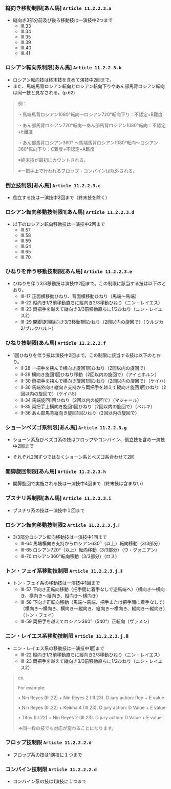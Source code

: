 
### 縦向き移動制限[あん馬] `Article 11.2.2.3.a`

- 縦向き3部分前及び後ろ移動技は一演技中2つまで
  - III.33
  - III.34
  - III.35
  - III.39
  - III.40
  - III.41

### ロシアン転向系制限[あん馬] `Article 11.2.2.3.b`

- ロシアン転向技は終末技を含めて演技中2回まで。
- また、馬端馬背ロシアン転向とロシアン転向下りやあん部馬背ロシアン転向は同一技と見なされる。(p.62)
> 例：
> 
> ・馬端馬背ロシアン1080°転向～ロシアン720°転向下り：不認定+B難度
> 
> ・あん部馬背ロシアン720°転向～あん部馬背ロシアン1080°転向：不認定+E難度
> 
> ・あん部馬背ロシアン360° ～馬端馬背ロシアン1080°転向～ロシアン360°転向下り：C難度+不認定+A難度
> 
> ※終末技が最初にカウントされる。
> 
> ※一把手上で行われるフロップ・コンバインは除外される。

### 倒立技制限[あん馬] `Article 11.2.2.3.c`

- 倒立する技は一演技中2回まで（終末技を除く）

### ロシアン転向移動技制限1[あん馬] `Article 11.2.2.3.d`

- 以下のロシアン転向移動技は一演技中2回まで
  - III.57 
  - III.58
  - III.59 
  - III.64
  - III.65 
  - III.70

### ひねりを伴う移動技制限[あん馬]  `Article 11.2.2.3.e`

- ひねりを伴う3/3移動技は演技中2回まで。この制限に該当する技は以下のとおり。
  - III-17 正面横移動ひねり、背面横移動ひねり（馬端～馬端）
  - III-22 縦向き1/3前移動直ちに縦向き2/3移動ひねり（ニン・レイエス）
  - III-23 両把手を越えて縦向き3/3前移動直ちに1/2ひねり（ニン・レイエス2）
  - III-29 開脚旋回縦向き3/3移動1回ひねり（2回以内の旋回で）（ウルジカ2/ブルクハルト）

### ひねり技制限[あん馬]  `Article 11.2.2.3.f`

- 1回ひねりを伴う技は演技中2回まで。この制限に該当する技は以下のとおり。
  - II-28 一把手を挟んで横向き旋回1回ひねり（2回以内の旋回で）
  - II-29 横向き旋回1回ひねり移動（2回以内の旋回で）（アイヒホルン）
  - II-30 両把手を挟んで横向き旋回1回ひねり（2回以内の旋回で）（ケイハ）
  - II-30 馬端外向き縦向き支持から両把手を越えて縦向き旋回1回ひねり（2回以内の旋回で）（ケイハ5）
  - II-34 馬端旋回1回ひねり（2回以内の旋回で）（マジャール）
  - II-35 両把手上横向き旋回1回ひねり（2回以内の旋回で）（ベルキ）
  - II-36 あん部馬背縦向き旋回1回ひねり（2回以内の旋回で）

### ショーンべズゴ系制限[あん馬] `Article 11.2.2.3.g`

- ショーン系及びベズゴ系の技はフロップやコンバイン、倒立技を含め一演技中2回まで

- それぞれ2回ずつではなくショーン系とべズゴ系合わせて2回

### 開脚旋回制限[あん馬] `Article 11.2.2.3.h`

- 開脚旋回で実施される技は一演技中4回まで（終末技は含まない）

### ブスナリ系制限[あん馬] `Article 11.2.2.3.i`

- ブスナリ系の技は一演技中１回まで

### ロシアン転向移動技制限2 `Article 11.2.2.3.j.ⅰ`

- 3/3部分ロシアン転向移動技は一演技中1回まで
  - III-64 馬端横向き支持からロシアン630°（以上）転向移動（3/3部分）
  - III-65 ロシアン720°（以上）転向移動（3/3部分）（ウ・グォニアン）
  - III-70 ロシアン360°転向移動（3/3部分）（ロス）

### トン・フェイ系移動技制限 `Article 11.2.2.3.j.ⅱ`

- トン・フェイ系の移動技は一演技中1回まで
  - III-57 下向き正転向移動（把手間に着手なしで逆馬端へ）（横向き～横向き、横向き～縦向き、縦向き～横向き）
  - III-58 下向き正転向移動（馬端～馬端、把手または把手間に着手なしで）（横向き～横向き、横向き～縦向き、縦向き～横向き、縦向き～縦向き）（トン・フェイ）
  - III-59 両把手を越えてロシアン360°（540°）正転向（ヴァメン）

### ニン・レイエス系移動技制限 `Article 11.2.2.3.j.ⅲ`
- ニン・レイエス系の移動技は一演技中1回まで
  - III-22 縦向き1/3前移動直ちに縦向き2/3移動ひねり（ニン・レイエス）
  - III-23 両把手を越えて縦向き3/3前移動直ちに1/2ひねり（ニン・レイエス2）

> ex.
> 
> For example:
> 
> • Nin Reyes (III.22) + Nin Reyes 2 (III.23). D jury action: Rep + E value
> 
> • Nin Reyes (III.22) + Keikha 4 (III.23). D jury action: D Value + E value
> 
> • Titov (III.22) + Nin Reyes 2 (III.23). D jury action: D Value + E value
> 
> ⇒同一枠の技でも対応が変わることになります。
>


### フロップ技制限 `Article 11.2.2.2.d`
- フロップ系の技は1演技に１つまで

### コンバイン技制限 `Article 11.2.2.2.d`
- コンバイン系の技は1演技に１つまで
